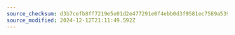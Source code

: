 ```yaml
---
source_checksum: d3b7cefb8ff7219e5e01d2e477291e0f4ebb0d3f9581ec7589a539d09471c1ca
source_modified: 2024-12-12T21:11:49.592Z
---
```


